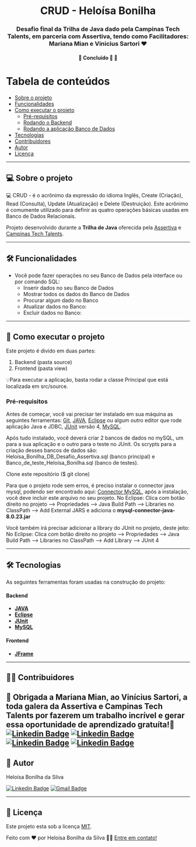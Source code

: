 

<h1 align="center">
     <a> CRUD - Heloísa Bonilha </a>
</h1>

<h3 align="center">
    Desafio final da Trilha de Java dado pela Campinas Tech Talents, em parceria com Assertiva, tendo como Facilitadores: Mariana Mian e Vinicius Sartori ♥
</h3>

<h4 align="center">
	🚧   Concluído 🚀 🚧
</h4>

Tabela de conteúdos
=================
<!--ts-->

   * [Sobre o projeto](#-sobre-o-projeto)
   * [Funcionalidades](#-funcionalidades)
   * [Como executar o projeto](#-como-executar-o-projeto)
     * [Pré-requisitos](#pré-requisitos)
     * [Rodando o Backend](#-rodando-o-backend)
     * [Rodando a aplicação Banco de Dados](#-rodando-a-aplicação-banco-de-dados)
   * [Tecnologias](#-tecnologias)
   * [Contribuidores](#-contribuidores)
   * [Autor](#-autor)
   * [Licença](#-licença)
<!--te-->
---

## 💻 Sobre o projeto

💻 CRUD -  é o acrônimo da expressão do idioma Inglês, Create (Criação), Read (Consulta), Update (Atualização) e Delete (Destruição). Este acrônimo é comumente utilizado para definir as quatro operações básicas usadas em Banco de Dados Relacionais.


Projeto desenvolvido durante a **Trilha de Java** oferecida pela [Assertiva](https://assertivasolucoes.com.br/?utm_source=google&utm_campaign=20200615-pesquisa-marca&utm_medium=text_ad&utm_content=marca&utm_term=assertiva&gclid=Cj0KCQjw0caCBhCIARIsAGAfuMxG7NuVFMrBQUwfDqs6tKAH1hSLVl-8ZtsJVlScDE6eiPL21brGLE8aAq6jEALw_wcB) e [Campinas Tech Talents](http://campinas.tech/).

---

## 🛠 Funcionalidades

* Você pode fazer operações no seu Banco de Dados pela interface ou por comando SQL:
  * Inserir dados no seu Banco de  Dados
  * Mostrar todos os dados do Banco de Dados
  * Procurar algum dado no Banco
  * Atualizar dados no Banco:
  * Excluir dados no Banco: 

---

## 🚀 Como executar o projeto

Este projeto é divido em duas partes:
1. Backend (pasta source) 
2. Frontend (pasta view)

💡Para executar a aplicação, basta rodar a classe Principal que está localizada em src/source.

### Pré-requisitos

Antes de começar, você vai precisar ter instalado em sua máquina as seguintes ferramentas:
[Git](https://git-scm.com), [JAVA](https://www.java.com/pt-BR/), [Eclipse](https://www.eclipse.org/downloads/) ou algum outro editor que rode aplicação Java e JDBC, [JUnit](https://junit.org/junit5/) versão 4, [MySQL](https://www.mysql.com/).

Após tudo instalado, você deverá criar 2 bancos de dados no mySQL, um para a sua aplicação e o outro para o teste no JUnit. Os scrypts para a criação desses bancos de dados são: Heloísa_Bonilha_DB_Desafio_Assertiva.sql (banco principal) e Banco_de_teste_Heloísa_Bonilha.sql (banco de testes).

Clone este repositório ($ git clone)

Para que o projeto rode sem erros, é preciso instalar o connector java mysql, podendo ser encontrado aqui: [Connector MySQL](https://repo1.maven.org/maven2/mysql/mysql-connector-java/8.0.23/mysql-connector-java-8.0.23.jar), após a instalação, você deve incluir este arquivo no seu projeto.
No Eclipse:
Clica com botão direito no projeto --> Propriedades --> Java Build Path --> Libraries no ClassPath --> Add External JARS e adiciona o **mysql-connector-java-8.0.23.jar**

Você também irá precisar adicionar a library do JUnit no projeto, deste jeito: 
No Eclipse:
Clica com botão direito no projeto --> Propriedades --> Java Build Path --> Libraries no ClassPath --> Add Library --> JUnit 4 

---

## 🛠 Tecnologias

As seguintes ferramentas foram usadas na construção do projeto:

#### **Backend** 

-   **[JAVA](https://www.java.com/pt-BR/)**
-   **[Eclipse](https://www.eclipse.org/downloads/)**
-   **[JUnit](https://junit.org/junit5/)**
-   **[MySQL](https://www.mysql.com/)**

#### **Frontend**
-   **[JFrame](https://docs.oracle.com/javase/7/docs/api/javax/swing/JFrame.html)**

---

## 👨‍💻 Contribuidores

💜 Obrigada a Mariana Mian, ao Vinícius Sartori, a toda galera da Assertiva e Campinas Tech Talents por fazerem um trabalho incrível e gerar essa oportunidade de aprendizado gratuíta!👏 
[![Linkedin Badge](https://img.shields.io/badge/-Mariana-blue?style=flat-square&logo=Linkedin&logoColor=white&link=https://www.linkedin.com/in/mariana-mian-56b80210/)](https://www.linkedin.com/in/mariana-mian-56b80210/)
[![Linkedin Badge](https://img.shields.io/badge/-Vinícius-blue?style=flat-square&logo=Linkedin&logoColor=white&link=https://www.linkedin.com/in/viniciussartori/)](https://www.linkedin.com/in/viniciussartori/)
[![Linkedin Badge](https://img.shields.io/badge/-CTT-blue?style=flat-square&logo=Linkedin&logoColor=white&link=https://www.linkedin.com/company/campinastech/)](https://www.linkedin.com/company/campinastech/)
[![Linkedin Badge](https://img.shields.io/badge/-Assertiva-blue?style=flat-square&logo=Linkedin&logoColor=white&link=https://www.linkedin.com/company/assertivasolucoes/)](https://www.linkedin.com/company/assertivasolucoes/)
---

## 🦸 Autor
Heloísa Bonilha da Silva

[![Linkedin Badge](https://img.shields.io/badge/-Heloísa-blue?style=flat-square&logo=Linkedin&logoColor=white&link=https://www.linkedin.com/in/heloisa-bonilha/)](https://www.linkedin.com/in/heloisa-bonilha/) 
[![Gmail Badge](https://img.shields.io/badge/-bonilha.heloisa@gmail.com-c14438?style=flat-square&logo=Gmail&logoColor=white&link=mailto:bonilha.heloisa@gmail.com)](mailto:bonilha.heloisa.com)

---

## 📝 Licença

Este projeto esta sob a licença [MIT](./LICENSE).

Feito com ❤️ por Heloísa Bonilha da Silva 👋🏽 [Entre em contato!](https://www.linkedin.com/in/heloisa-bonilha/)

